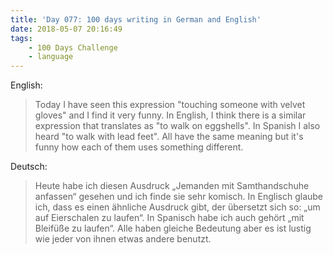```yaml
---
title: 'Day 077: 100 days writing in German and English'
date: 2018-05-07 20:16:49
tags:
    - 100 Days Challenge
    - language
---
```

English:
> Today I have seen this expression "touching someone with velvet gloves" and I find it very funny. In English, I think there is a similar expression that translates as "to walk on eggshells". In Spanish I also heard "to walk with lead feet". All have the same meaning but it's funny how each of them uses something different.

Deutsch:
> Heute habe ich diesen Ausdruck „Jemanden mit Samthandschuhe anfassen“ gesehen und ich finde sie sehr komisch. In Englisch glaube ich, dass es einen ähnliche Ausdruck gibt, der übersetzt sich so: „um auf Eierschalen zu laufen“. In Spanisch habe ich auch gehört „mit Bleifüße zu laufen“. Alle haben gleiche Bedeutung aber es ist lustig wie jeder von ihnen etwas andere benutzt.